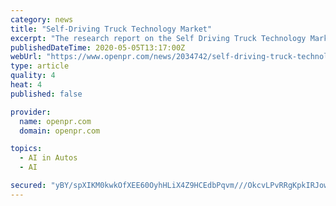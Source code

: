 ```yaml
---
category: news
title: "Self-Driving Truck Technology Market"
excerpt: "The research report on the Self Driving Truck Technology Market provides a comprehensive analysis of statistics and analysis available on the market status including growth competition landscape rising technology applications product offerings of key players and the dynamic structure of"
publishedDateTime: 2020-05-05T13:17:00Z
webUrl: "https://www.openpr.com/news/2034742/self-driving-truck-technology-market-growth-factors-emerging"
type: article
quality: 4
heat: 4
published: false

provider:
  name: openpr.com
  domain: openpr.com

topics:
  - AI in Autos
  - AI

secured: "yBY/spXIKM0kwkOfXEE60OyhHLiX4Z9HCEdbPqvm///OkcvLPvRRgKpkIRJowRpykQZbh9jVZhZen4bmBDk7gHAY5cmt6K80/440n5PgEfr0vWFtIe1D5yg5+02mKto+evyj7sOijoeDliGT4UJ1QCTQys7i0nOVLraDsSLGG1f6oLr56OsnsbaZ+q235q24tvFQDHFyBzzalBIgdv2U9Yvzv6CFu4aXmyZq1ayEbTKoZWxOgELNBI7d0rt8h8jUzSVH+mOxJMJyMR5WzWmZ8xm8flFGL688F/T3l3PZqsfNStWLk3vwPYbuaWmLdr6J;ydVDr4d0a7XbxmVIKwJ2AQ=="
---
```


